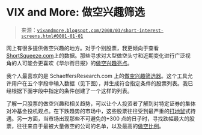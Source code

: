 <!--yml

类别：未分类

日期：2024-05-18 18:41:05

-->

# VIX and More: 做空兴趣筛选

> 来源：[`vixandmore.blogspot.com/2008/03/short-interest-screens.html#0001-01-01`](http://vixandmore.blogspot.com/2008/03/short-interest-screens.html#0001-01-01)

网上有很多提供做空兴趣的地方。对于个别股票，我更倾向于查看[ShortSqueeze.com](http://www.shortsqueeze.com/?symbol=c&submit=Short+Quote%99)上的数据。那些寻求对大型做空头寸和近期变化进行广泛视角的人可能会更喜欢《华尔街日报》的[做空兴趣亮点](http://online.wsj.com/mdc/public/page/2_3030-shortint_hi_nasdaq-NASDAQ.html)。

我个人最喜欢的是 SchaeffersResearch.com 上的[做空兴趣筛选器](http://www.schaeffersresearch.com/streetools/filters/short_int.aspx)。这个工具允许用户在五个字段中输入数据（见下图），并生成符合指定条件的股票列表。我已经根据下面字段中指定的条件创建了一个这样的列表。

了解一只股票的做空兴趣和相关趋势，可以让个人投资者了解到对特定证券的集体对冲基金投机观点。在下跌趋势的市场中，这些股票往往受到最严重的[打地鼠](http://en.wikipedia.org/wiki/Whac-A-Mole)式待遇。另一方面，当市场出现那些不可避免的+300 点的日子时，寻找跌幅最大的股票，往往来自于最被大量做空的公司的名单，以及最高的[做空比例](http://www.investopedia.com/terms/s/shortinterestratio.asp)。

